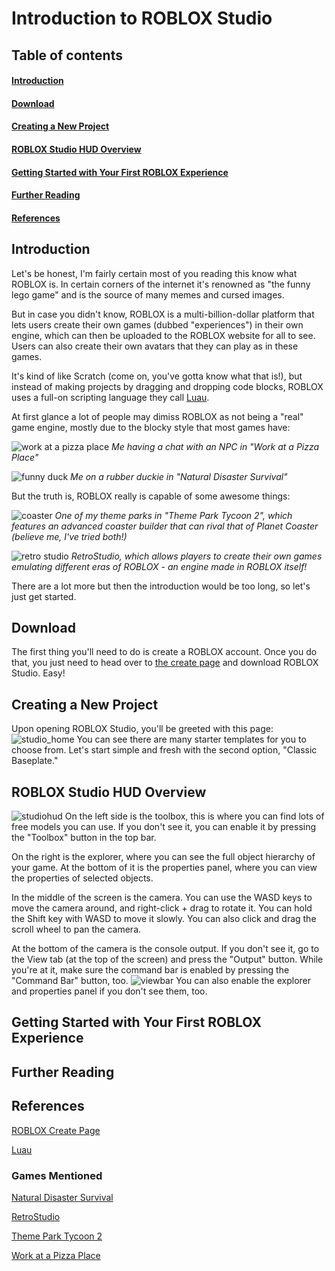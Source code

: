 # Introduction to ROBLOX Studio

## Table of contents
#### [Introduction](#introduction)
#### [Download](#download)
#### [Creating a New Project](#creating-a-new-project)
#### [ROBLOX Studio HUD Overview](#roblox-studio-hud-overview)
#### [Getting Started with Your First ROBLOX Experience](#getting-started-with-your-first-roblox-experience)
#### [Further Reading](#further-reading)
#### [References](#references)


## Introduction 
Let's be honest, I'm fairly certain most of you reading this know what ROBLOX is. In certain corners of the internet it's renowned as "the funny lego game" and is the source of many memes and cursed images.

But in case you didn't know, ROBLOX is a multi-billion-dollar platform that lets users create their own games (dubbed "experiences") in their own engine, which can then be uploaded to the ROBLOX website for all to see. Users can also create their own avatars that they can play as in these games.

It's kind of like Scratch (come on, you've gotta know what that is!), but instead of making projects by dragging and dropping code blocks, ROBLOX uses a full-on scripting language they call [Luau](https://luau-lang.org/).

At first glance a lot of people may dimiss ROBLOX as not being a "real" game engine, mostly due to the blocky style that most games have:

![work at a pizza place](ROBLOX_Intro_images/pizzaplace.png)
*Me having a chat with an NPC in "Work at a Pizza Place"*

![funny duck](ROBLOX_Intro_images/duck.png)
*Me on a rubber duckie in "Natural Disaster Survival"*

But the truth is, ROBLOX really is capable of some awesome things:

![coaster](ROBLOX_Intro_images/coaster.png)
*One of my theme parks in "Theme Park Tycoon 2", which features an advanced coaster builder that can rival that of Planet Coaster (believe me, I've tried both!)*

![retro studio](ROBLOX_Intro_images/retro.png)
*RetroStudio, which allows players to create their own games emulating different eras of ROBLOX - an engine made in ROBLOX itself!*

There are a lot more but then the introduction would be too long, so let's just get started.

## Download
The first thing you'll need to do is create a ROBLOX account. Once you do that, you just need to head over to [the create page](https://create.roblox.com/landing) and download ROBLOX Studio. Easy!

## Creating a New Project
Upon opening ROBLOX Studio, you'll be greeted with this page:
![studio_home](ROBLOX_Intro_images/studiohome.png)
You can see there are many starter templates for you to choose from. Let's start simple and fresh with the second option, "Classic Baseplate."

## ROBLOX Studio HUD Overview
![studiohud](ROBLOX_Intro_images/studiohud.png)
On the left side is the toolbox, this is where you can find lots of free models you can use. If you don't see it, you can enable it by pressing the "Toolbox" button in the top bar.

On the right is the explorer, where you can see the full object hierarchy of your game. At the bottom of it is the properties panel, where you can view the properties of selected objects.

In the middle of the screen is the camera. You can use the WASD keys to move the camera around, and right-click + drag to rotate it. You can hold the Shift key with WASD to move it slowly. You can also click and drag the scroll wheel to pan the camera.

At the bottom of the camera is the console output. If you don't see it, go to the View tab (at the top of the screen) and press the "Output" button. While you're at it, make sure the command bar is enabled by pressing the "Command Bar" button, too.
![viewbar](ROBLOX_Intro_images/viewbar.png)
You can also enable the explorer and properties panel if you don't see them, too.

## Getting Started with Your First ROBLOX Experience


## Further Reading


## References
[ROBLOX Create Page](https://create.roblox.com/landing)

[Luau](https://luau-lang.org/)

### Games Mentioned
[Natural Disaster Survival](https://www.roblox.com/games/189707/Natural-Disaster-Survival)

[RetroStudio](https://www.roblox.com/games/5846386835/RetroStudio)

[Theme Park Tycoon 2](https://www.roblox.com/games/69184822/Theme-Park-Tycoon-2)

[Work at a Pizza Place](https://www.roblox.com/games/192800/Work-at-a-Pizza-Place)
